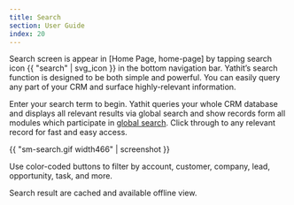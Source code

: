 ```yaml
---
title: Search
section: User Guide
index: 20
---
```


Search screen is appear in [Home Page, home-page] by tapping search icon {{ "search" | svg_icon }} in the bottom navigation bar. Yathit’s search function is designed to be both simple and powerful. You can easily query any part of your CRM and surface highly-relevant information.


Enter your search term to begin. Yathit queries your whole CRM database and displays all relevant results via global search and show records form all modules which participate in [global search](http://support.sugarcrm.com/Documentation/Sugar_Developer/Sugar_Developer_Guide_7.8/Architecture/Global_Search/). Click through to any relevant record for fast and easy access.

{{ "sm-search.gif width466" | screenshot }}


Use color-coded buttons to filter by account, customer, company, lead, opportunity, task, and more.

Search result are cached and available offline view.
